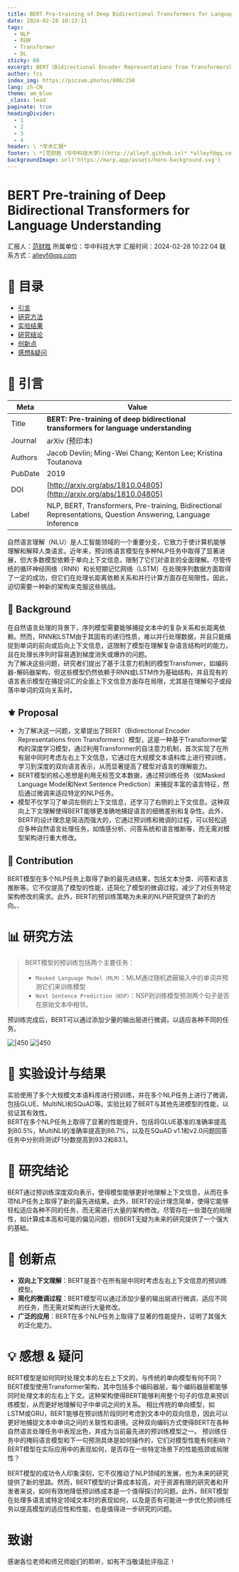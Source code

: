 ```yaml
---
title: BERT Pre-training of Deep Bidirectional Transformers for Language Understanding
date: 2024-02-28 10:23:11
tags:
  - NLP
  - 科研
  - Transformer
  - DL
sticky: 60
excerpt: BERT（Bidirectional Encoder Representations from Transformers）是一种创新的语言表示模型，它通过从无标签文本中预训练深度双向表示，利用Transformers架构在每一层都同时考虑了词汇的左右上下文。这种方法使得BERT模型在经过简单的微调后，就能在多种NLP任务上达到最先进的水平，包括但不限于问答和语言推断任务。BERT的设计理念简单而有效，它在十一个自然语言处理任务上取得了新的最先进结果，显著提高了GLUE、MultiNLI、SQuAD v1.1和SQuAD v2.0等基准测试的得分。
author: fcs
index_img: https://picsum.photos/800/250
lang: zh-CN
theme: am_blue
_class: lead
paginate: true
headingDivider:
  - 1
  - 2
  - 3
  - 4
header: \ *学术汇报*
footer: \ *[范财胜（华中科技大学）](http://alleyf.github.io)* *alleyf@qq.com* *2024-01-02*
backgroundImage: url('https://marp.app/assets/hero-background.svg')
---
```


<!-- _class: cover_a -->
<!-- _header: "" --> 
<!-- _footer: "" --> 
<!-- _paginate: "" --> 

# BERT Pre-training of Deep Bidirectional Transformers for Language Understanding

<!-- ###### 副标题       -->

汇报人：[范财胜](http://alleyf.github.io)
所属单位：华中科技大学
汇报时间：2024-02-28 10:22:04
联系方式：<alleyf@qq.com>

# 📕 目录

<!-- _class: cols2_ol_ci fglass toc_a  -->
<!-- _footer: "" -->
<!-- _header: "CONTENT" -->
<!-- _paginate: "" -->


- [引言](#📜%20引言)
- [研究方法](#📊%20研究方法)
- [实验结果](#🔬%20实验结果)
- [研究结论](#🚩%20研究结论)
- [创新点](#📌%20创新点)
- [感想&疑问](#💡%20感想%20&%20疑问)



# 📜 引言

<!-- _class: navbar  -->
<!-- _header: \ **[引言](#3)** *[研究方法](#7)* *[实验结果](#8)* *[研究结论](#9)* *[创新点](#10)* *[感想&疑问](#11)* -->

| Meta    | Value                                                                                                        |
| ------- | ------------------------------------------------------------------------------------------------------------ |
| Title   | **BERT: Pre-training of deep bidirectional transformers for language understanding**                         |
| Journal | arXiv (预印本)                                                                                                  |
| Authors | Jacob Devlin; Ming-Wei Chang; Kenton Lee; Kristina Toutanova                                                 |
| PubDate | 2019                                                                                                         |
| DOI     | [http://arxiv.org/abs/1810.04805](http://arxiv.org/abs/1810.04805)                                           |
| Label   | NLP, BERT, Transformers, Pre-training, Bidirectional Representations, Question Answering, Language Inference |

自然语言理解（NLU）是人工智能领域的一个重要分支，它致力于使计算机能够理解和解释人类语言。近年来，预训练语言模型在多种NLP任务中取得了显著进展，但大多数模型依赖于单向上下文信息，限制了它们对语言的全面理解。尽管传统的循环神经网络（RNN）和长短期记忆网络（LSTM）在处理序列数据方面取得了一定的成功，但它们在处理长距离依赖关系和并行计算方面存在局限性。因此，迫切需要一种新的架构来克服这些挑战。
## 📑 Background


<!-- _class: cols-2 bq-purple-->  


<div class=ldiv>  
在自然语言处理的背景下，序列模型需要能够捕捉文本中的复杂关系和长距离依赖。然而，RNN和LSTM由于其固有的递归性质，难以并行处理数据，并且只能捕捉到单词的前向或后向上下文信息，这限制了模型在理解复杂语言结构时的能力，且在处理长序列时容易遇到梯度消失或爆炸的问题。
</div>

<div class=rdiv>
为了解决这些问题，研究者们提出了基于注意力机制的模型Transfomer，如编码器-解码器架构，但这些模型仍然依赖于RNN或LSTM作为基础结构，并且现有的语言表示模型在捕捉词汇的全面上下文信息方面存在局限，尤其是在理解句子或段落中单词的双向关系时。
</div>

## ⚜ Proposal
- 为了解决这一问题，文章提出了BERT（Bidirectional Encoder Representations from Transformers）模型，这是一种基于Transformer架构的深度学习模型，通过利用Transformer的自注意力机制，首次实现了在所有层中同时考虑左右上下文信息，它通过在大规模文本语料库上进行预训练，学习到深度的双向语言表示，从而显著提高了模型对语言的理解能力。
- BERT模型的核心思想是利用无标签文本数据，通过预训练任务（如Masked Language Model和Next Sentence Prediction）来捕捉丰富的语言特征，然后通过微调来适应特定的NLP任务。
- 模型不仅学习了单词左侧的上下文信息，还学习了右侧的上下文信息。这种双向上下文理解使得BERT能够更准确地捕捉语言的细微差别和复杂性。此外，BERT的设计理念是简洁而强大的，它通过预训练和微调的过程，可以轻松适应多种自然语言处理任务，如情感分析、问答系统和语言推断等，而无需对模型架构进行重大修改。
## 👑 Contribution

BERT模型在多个NLP任务上取得了新的最先进结果，包括文本分类、问答和语言推断等。它不仅提高了模型的性能，还简化了模型的微调过程，减少了对任务特定架构修改的需求。此外，BERT的预训练策略为未来的NLP研究提供了新的方向。、

# 📊 研究方法

<!-- _class: navbar   cols-2-->
<!-- _header: \ *[引言](#3)* **[研究方法](#7)** *[实验结果](#8)* *[研究结论](#9)* *[创新点](#10)* *[感想&疑问](#11)* -->

<div class=ldiv>

> BERT模型的预训练包括两个主要任务：
> - `Masked Language Model（MLM）`：MLM通过随机遮蔽输入中的单词并预测它们来训练模型
> - `Next Sentence Prediction（NSP）`：NSP则训练模型预测两个句子是否在原始文本中相邻。

预训练完成后，BERT可以通过添加少量的输出层进行微调，以适应各种不同的任务。

</div>

<div class=rimg>

![|450](https://qnpicmap.fcsluck.top/pics/202403170116355.png)
![|450](https://qnpicmap.fcsluck.top/pics/202403170132555.png)

</div>

# 🔬 实验设计与结果

<!-- _class: navbar cols-2 -->
<!-- _header: \ *[引言](#3)* *[研究方法](#7)* **[实验结果](#8)** *[研究结论](#9)* *[创新点](#10)* *[感想&疑问](#11)* -->

<div class=ldiv>  
实验使用了多个大规模文本语料库进行预训练，并在多个NLP任务上进行了微调，包括GLUE、MultiNLI和SQuAD等。实验比较了BERT与其他先进模型的性能，以验证其有效性。
</div>

<div class=rdiv>  
BERT在多个NLP任务上取得了显著的性能提升，包括将GLUE基准的准确率提高到80.5%，MultiNLI的准确率提高到86.7%，以及在SQuAD v1.1和v2.0问题回答任务中分别将测试F1分数提高到93.2和83.1。
</div>

# 🚩 研究结论

<!-- _class: navbar  -->
<!-- _header: \ *[引言](#3)* *[研究方法](#7)* *[实验结果](#8)* **[研究结论](#9)** *[创新点](#10)* *[感想&疑问](#11)* -->

BERT通过预训练深度双向表示，使得模型能够更好地理解上下文信息，从而在多项NLP任务上取得了新的最先进结果。此外，BERT的设计理念简单，使得它能够轻松适应各种不同的任务，而无需进行大量的架构修改。尽管存在一些潜在的局限性，如计算成本高和可能的偏见问题，但BERT无疑为未来的研究提供了一个强大的基础。
# 📌 创新点

<!-- _class: navbar  -->
<!-- _header: \ *[引言](#3)* *[研究方法](#7)* *[实验结果](#8)* *[研究结论](#9)* **[创新点](#10)** *[感想&疑问](#11)* -->

- **双向上下文理解**：BERT是首个在所有层中同时考虑左右上下文信息的预训练模型。
- **简化的微调过程**：BERT模型可以通过添加少量的输出层进行微调，适应不同的任务，而无需对架构进行大量修改。
- **广泛的应用**：BERT在多个NLP任务上取得了显著的性能提升，证明了其强大的泛化能力。

# 💡 感想 & 疑问

<!-- _class: navbar  -->
<!-- _header: \ *[引言](#3)* *[研究方法](#7)* *[实验结果](#8)* *[研究结论](#9)* *[创新点](#10)* **[感想&疑问](#11)** -->

BERT模型是如何同时处理文本的左右上下文的，与传统的单向模型有何不同？
BERT模型使用Transformer架构，其中包括多个编码器层，每个编码器层都能够同时处理文本的左右上下文。这种架构使得BERT能够利用整个句子的信息来预训练模型，从而更好地理解句子中单词之间的关系。
相比传统的单向模型，如LSTM或GRU，BERT能够在预训练阶段同时考虑到文本中的双向信息，因此可以更好地捕捉文本中单词之间的关联性和语境。这种双向编码方式使得BERT在各种自然语言处理任务中表现出色，并成为当前最先进的预训练模型之一。
预训练任务中的掩码语言模型和下一句预测具体是如何操作的，它们对模型性能有何影响？
BERT模型在实际应用中的表现如何，是否存在一些特定场景下的性能瓶颈或局限性？

BERT模型的成功令人印象深刻，它不仅推动了NLP领域的发展，也为未来的研究提供了新的思路。然而，BERT模型的计算成本较高，对于资源有限的研究者和开发者来说，如何有效地降低预训练成本是一个值得探讨的问题。此外，BERT模型在处理多语言或特定领域文本时的表现如何，以及是否有可能进一步优化预训练任务以提高模型的适应性和性能，也是值得进一步研究的问题。


# 致谢


<!-- _class: cover_a -->
<!-- _header: "" --> 


<div class="tdiv">
感谢各位老师和师兄师姐们的聆听，如有不当敬请批评指正！
</div>


